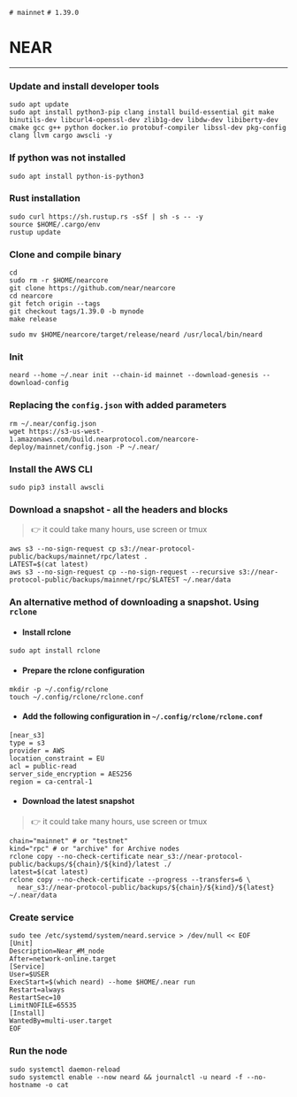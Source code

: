 `# mainnet` `# 1.39.0`
# NEAR


____


### Update and install developer tools
```
sudo apt update
sudo apt install python3-pip clang install build-essential git make binutils-dev libcurl4-openssl-dev zlib1g-dev libdw-dev libiberty-dev cmake gcc g++ python docker.io protobuf-compiler libssl-dev pkg-config clang llvm cargo awscli -y
```

### If python was not installed
```
sudo apt install python-is-python3
```

### Rust installation
```
sudo curl https://sh.rustup.rs -sSf | sh -s -- -y
source $HOME/.cargo/env
rustup update
```

### Clone and compile binary
```
cd
sudo rm -r $HOME/nearcore
git clone https://github.com/near/nearcore
cd nearcore
git fetch origin --tags
git checkout tags/1.39.0 -b mynode
make release
```
```
sudo mv $HOME/nearcore/target/release/neard /usr/local/bin/neard
```

### Init 
```
neard --home ~/.near init --chain-id mainnet --download-genesis --download-config
```

### Replacing the `config.json` with added parameters
```
rm ~/.near/config.json
wget https://s3-us-west-1.amazonaws.com/build.nearprotocol.com/nearcore-deploy/mainnet/config.json -P ~/.near/
```

### Install the AWS CLI
```
sudo pip3 install awscli
```

### Download a snapshot - all the headers and blocks
> 👉 it could take many hours, use screen or tmux
```
aws s3 --no-sign-request cp s3://near-protocol-public/backups/mainnet/rpc/latest .
LATEST=$(cat latest)
aws s3 --no-sign-request cp --no-sign-request --recursive s3://near-protocol-public/backups/mainnet/rpc/$LATEST ~/.near/data
```

### An alternative method of downloading a snapshot. Using `rclone`
- #### Install rclone
```
sudo apt install rclone
```

- #### Prepare the rclone configuration
```
mkdir -p ~/.config/rclone
touch ~/.config/rclone/rclone.conf
```
 
- #### Add the following configuration in `~/.config/rclone/rclone.conf`
```
[near_s3]
type = s3
provider = AWS
location_constraint = EU
acl = public-read
server_side_encryption = AES256
region = ca-central-1
```

- #### Download the latest snapshot
> 👉 it could take many hours, use screen or tmux
```
chain="mainnet" # or "testnet"
kind="rpc" # or "archive" for Archive nodes
rclone copy --no-check-certificate near_s3://near-protocol-public/backups/${chain}/${kind}/latest ./
latest=$(cat latest)
rclone copy --no-check-certificate --progress --transfers=6 \
  near_s3://near-protocol-public/backups/${chain}/${kind}/${latest} ~/.near/data
```

### Create service
```
sudo tee /etc/systemd/system/neard.service > /dev/null << EOF
[Unit]
Description=Near_#M_node
After=network-online.target
[Service]
User=$USER
ExecStart=$(which neard) --home $HOME/.near run
Restart=always
RestartSec=10
LimitNOFILE=65535
[Install]
WantedBy=multi-user.target
EOF
```

### Run the node
```
sudo systemctl daemon-reload
sudo systemctl enable --now neard && journalctl -u neard -f --no-hostname -o cat
```

###
```

```

